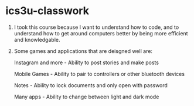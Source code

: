 # ics3u-classwork
1. I took this course because I want to understand how to code, and to understand how to get around computers better by being more efficient and knowledgable.
2. Some games and applications that are deisgned well are:
   
   Instagram and more - Ability to post stories and make posts
   
   Mobile Games - Ability to pair to controllers or other bluetooth devices
   
   Notes - Ability to lock documents and only open with password
   
   Many apps - Ability to change between light and dark mode
   
